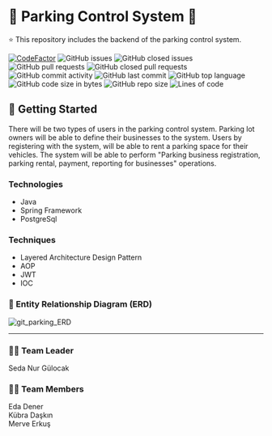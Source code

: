 # :tada: Parking Control System :red_car:
:star: This repository includes the backend of the parking control system. <br/>

[![CodeFactor](https://www.codefactor.io/repository/github/java-heroes/parkingcontrolsystem/badge)](https://www.codefactor.io/repository/github/java-heroes/parkingcontrolsystem)
![GitHub issues](https://img.shields.io/github/issues/java-heroes/ParkingControlSystem)
![GitHub closed issues](https://img.shields.io/github/issues-closed/java-heroes/ParkingControlSystem)
![GitHub pull requests](https://img.shields.io/github/issues-pr/java-heroes/ParkingControlSystem)
![GitHub closed pull requests](https://img.shields.io/github/issues-pr-closed/java-heroes/ParkingControlSystem)
![GitHub commit activity](https://img.shields.io/github/commit-activity/y/java-heroes/ParkingControlSystem)
![GitHub last commit](https://img.shields.io/github/last-commit/java-heroes/ParkingControlSystem)
![GitHub top language](https://img.shields.io/github/languages/top/java-heroes/ParkingControlSystem)
![GitHub code size in bytes](https://img.shields.io/github/languages/code-size/java-heroes/ParkingControlSystem)
![GitHub repo size](https://img.shields.io/github/repo-size/java-heroes/ParkingControlSystem)
![Lines of code](https://img.shields.io/tokei/lines/github/java-heroes/ParkingControlSystem)


## :tada: Getting Started

There will be two types of users in the parking control system. Parking lot owners will be able to define their businesses to the system. Users by registering with the system, will be able to rent a parking space for their vehicles.
The system will be able to perform "Parking business registration, parking rental, payment, reporting for businesses" operations.

### Technologies
- Java
- Spring Framework
- PostgreSql

### Techniques
- Layered Architecture Design Pattern
- AOP
- JWT
- IOC

### :floppy_disk: Entity Relationship Diagram (ERD)
![git_parking_ERD](https://user-images.githubusercontent.com/64933639/126882064-d7876c1d-4ad2-486e-b62f-45ffa674582e.png)


---------------------------------------------------

### 	:woman_technologist: Team Leader
Seda Nur Gülocak
### 	:woman_technologist: Team Members
Eda Dener <br>
Kübra Daşkın <br>
Merve Erkuş <br>
